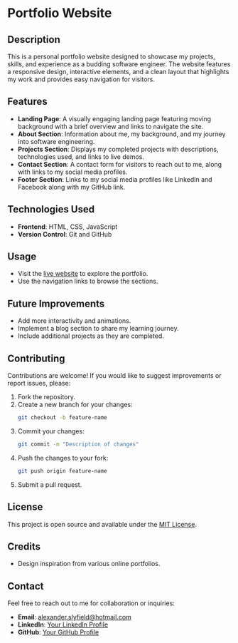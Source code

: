 # Portfolio Website

## Description
This is a personal portfolio website designed to showcase my projects, skills, and experience as a budding software engineer. The website features a responsive design, interactive elements, and a clean layout that highlights my work and provides easy navigation for visitors.

## Features
- **Landing Page**: A visually engaging landing page featuring moving background with a brief overview and links to navigate the site.
- **About Section**: Information about me, my background, and my journey into software engineering.
- **Projects Section**: Displays my completed projects with descriptions, technologies used, and links to live demos.
- **Contact Section**: A contact form for visitors to reach out to me, along with links to my social media profiles.
- **Footer Section**: Links to my social media profiles like LinkedIn and Facebook along with my GitHub link.

## Technologies Used
- **Frontend**: HTML, CSS, JavaScript
- **Version Control**: Git and GitHub

## Usage
- Visit the [live website](https://alexanderportfolio.co.uk) to explore the portfolio.
- Use the navigation links to browse the sections.

## Future Improvements
- Add more interactivity and animations.
- Implement a blog section to share my learning journey.
- Include additional projects as they are completed.

## Contributing
Contributions are welcome! If you would like to suggest improvements or report issues, please:
1. Fork the repository.
2. Create a new branch for your changes:
   ```bash
   git checkout -b feature-name
   ```
3. Commit your changes:
   ```bash
   git commit -m "Description of changes"
   ```
4. Push the changes to your fork:
   ```bash
   git push origin feature-name
   ```
5. Submit a pull request.

## License
This project is open source and available under the [MIT License](LICENSE).

## Credits
- Design inspiration from various online portfolios.

## Contact
Feel free to reach out to me for collaboration or inquiries:
- **Email**: alexander.slyfield@hotmail.com
- **LinkedIn**: [Your LinkedIn Profile](www.linkedin.com/in/alexander-slyfield-7a4b23257)
- **GitHub**: [Your GitHub Profile](https://github.com/Alexander888888888)
